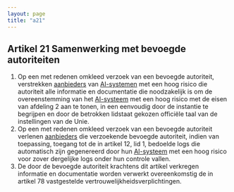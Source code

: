 ```yaml
---
layout: page
title: "a21"
---
```


## Artikel 21 Samenwerking met bevoegde autoriteiten

1. Op een met redenen omkleed verzoek van een bevoegde autoriteit, verstrekken [aanbieders](a3.md#^aanbieder) van [AI-systemen](a3.md#^ai-systeem) met een hoog risico die autoriteit alle informatie en documentatie die noodzakelijk is om de overeenstemming van het [AI-systeem](a3.md#^ai-systeem) met een hoog risico met de eisen van afdeling 2 aan te tonen, in een eenvoudig door de instantie te begrijpen en door de betrokken lidstaat gekozen officiële taal van de instellingen van de Unie.
2. Op een met redenen omkleed verzoek van een bevoegde autoriteit verlenen [aanbieders](a3.md#^aanbieder) die verzoekende bevoegde autoriteit, indien van toepassing, toegang tot de in artikel 12, lid 1, bedoelde logs die automatisch zijn gegenereerd door hun [AI-systeem](a3.md#^ai-systeem) met een hoog risico voor zover dergelijke logs onder hun controle vallen.
3. De door de bevoegde autoriteit krachtens dit artikel verkregen informatie en documentatie worden verwerkt overeenkomstig de in artikel 78 vastgestelde vertrouwelijkheidsverplichtingen.